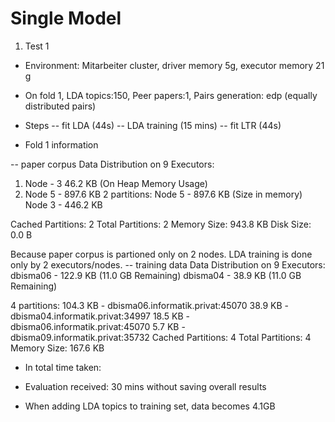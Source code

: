# Single Model

1. Test 1
- Environment: Mitarbeiter cluster, driver memory 5g, executor memory 21 g
- On fold 1, LDA topics:150, Peer papers:1, Pairs generation: edp (equally distributed pairs)
- Steps
-- fit LDA (44s)
-- LDA training (15 mins)
-- fit LTR (44s)

- Fold 1 information

-- paper corpus 
Data Distribution on 9 Executors:
1) Node - 3 46.2 KB (On Heap Memory Usage)
2) Node 5 - 897.6 KB
2 partitions:
Node 5 - 897.6 KB (Size in memory)
Node 3 - 446.2 KB

Cached Partitions: 2
Total Partitions: 2
Memory Size: 943.8 KB
Disk Size: 0.0 B 

Because paper corpus is partioned only on 2 nodes. LDA training is done only by 2 executors/nodes.
-- training data
Data Distribution on 9 Executors:
dbisma06 - 122.9 KB (11.0 GB Remaining) 
dbisma04 - 38.9 KB (11.0 GB Remaining) 

4 partitions:
104.3 KB - dbisma06.informatik.privat:45070
38.9 KB - dbisma04.informatik.privat:34997
18.5 KB - dbisma06.informatik.privat:45070
5.7 KB - dbisma09.informatik.privat:35732
Cached Partitions: 4
Total Partitions: 4
Memory Size: 167.6 KB 

- In total time taken: 
- Evaluation received: 30 mins without saving overall results

- When adding LDA topics to training set, data becomes 4.1GB

